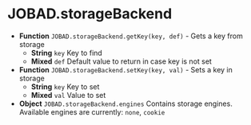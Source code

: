 # JOBAD.storageBackend

* **Function** `JOBAD.storageBackend.getKey(key, def)` - Gets a key from storage
	* **String** `key` Key to find
	* **Mixed** `def` Default value to return in case key is not set
* **Function** `JOBAD.storageBackend.setKey(key, val)` - Sets a key in storage
	* **String** `key` Key to set
	* **Mixed** `val` Value to set
* **Object** `JOBAD.storageBackend.engines` Contains storage engines. Available engines are currently: `none`, `cookie`